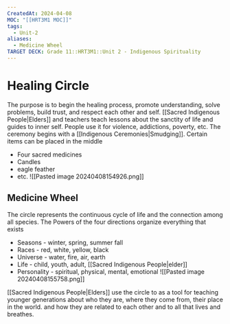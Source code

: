 ```yaml
---
CreatedAt: 2024-04-08
MOC: "[[HRT3M1 MOC]]"
tags:
  - Unit-2
aliases:
  - Medicine Wheel
TARGET DECK: Grade 11::HRT3M1::Unit 2 - Indigenous Spirituality
---
```


# Healing Circle
The purpose is to begin the healing process, promote understanding, solve problems, build trust, and respect each other and self. [[Sacred Indigenous People|Elders]] and teachers teach lessons about the sanctity of life and guides to inner self. People use it for violence, addictions, poverty, etc.
The ceremony begins with a [[Indigenous Ceremonies|Smudging]].
Certain items can be placed in the middle
- Four sacred medicines
- Candles
- eagle feather
- etc.
![[Pasted image 20240408154926.png]]


## Medicine Wheel
The circle represents the continuous cycle of life and the connection among all species.
The Powers of the four directions organize everything that exists
- Seasons - winter, spring, summer fall
- Races - red, white, yellow, black
- Universe - water, fire, air, earth
- Life - child, youth, adult, [[Sacred Indigenous People|elder]]
- Personality - spiritual, physical, mental, emotional
![[Pasted image 20240408155758.png]]



[[Sacred Indigenous People|Elders]] use the circle to as a tool for teaching younger generations about who they are, where they come from, their place in the world. and how they are related to each other and to all that lives and breathes.
